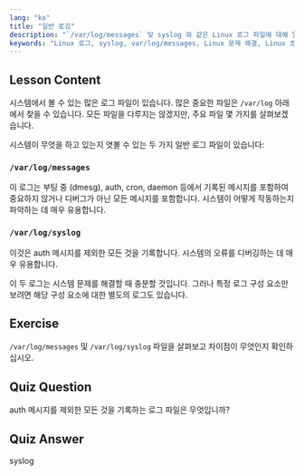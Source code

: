 ```yaml
---
lang: "ko"
title: "일반 로깅"
description: "`/var/log/messages` 및 syslog 와 같은 Linux 로그 파일에 대해 알아보세요. 효과적인 시스템 문제 해결을 위해 이들의 차이점을 이해하세요. Linux 여정을 시작하세요!"
keywords: "Linux 로그, syslog, var/log/messages, Linux 문제 해결, Linux 초보자, Linux 가이드, 시스템 로그"
---
```


## Lesson Content

시스템에서 볼 수 있는 많은 로그 파일이 있습니다. 많은 중요한 파일은 `/var/log` 아래에서 찾을 수 있습니다. 모든 파일을 다루지는 않겠지만, 주요 파일 몇 가지를 살펴보겠습니다.

시스템이 무엇을 하고 있는지 엿볼 수 있는 두 가지 일반 로그 파일이 있습니다:

### `/var/log/messages`

이 로그는 부팅 중 (dmesg), auth, cron, daemon 등에서 기록된 메시지를 포함하여 중요하지 않거나 디버그가 아닌 모든 메시지를 포함합니다. 시스템이 어떻게 작동하는지 파악하는 데 매우 유용합니다.

### `/var/log/syslog`

이것은 auth 메시지를 제외한 모든 것을 기록합니다. 시스템의 오류를 디버깅하는 데 매우 유용합니다.

이 두 로그는 시스템 문제를 해결할 때 충분할 것입니다. 그러나 특정 로그 구성 요소만 보려면 해당 구성 요소에 대한 별도의 로그도 있습니다.

## Exercise

`/var/log/messages` 및 `/var/log/syslog` 파일을 살펴보고 차이점이 무엇인지 확인하십시오.

## Quiz Question

auth 메시지를 제외한 모든 것을 기록하는 로그 파일은 무엇입니까?

## Quiz Answer

syslog
